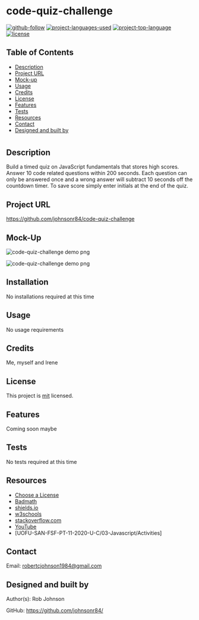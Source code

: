 # code-quiz-challenge

  [![github-follow](https://img.shields.io/github/followers/johnsonr84?label=Follow&logoColor=lightgrey&style=social)](https://github.com/johnsonr84)
  [![project-languages-used](https://img.shields.io/github/languages/count/johnsonr84/readme-generator?color=orange)](https://github.com/johnsonr84/code-quiz-challenge)
  [![project-top-language](https://img.shields.io/github/languages/top/johnsonr84/readme-generator?color=yellow)](https://github.com/johnsonr84/code-quiz-challenge)
  [![license](https://img.shields.io/badge/license-mit-brightgreen.svg)](https://choosealicense.com/licenses/mit/)

  ## Table of Contents 
  * [Description](#Description)
  * [Project URL](#Project-URL)
  * [Mock-up](#Mock-up)
  * [Usage](#Usage)
  * [Credits](#Credits)
  * [License](#License)
  * [Features](#Features)
  * [Tests](#Tests)
  * [Resources](#Resources)
  * [Contact](#Contact)
  * [Designed and built by](#Designed-and-built-by)
  #
  
  ## Description 
  Build a timed quiz on JavaScript fundamentals that stores high scores. Answer 10 code related questions within 200 seconds. Each question can only be answered once and a wrong answer will subtract 10 seconds off the countdown timer. To save score simply enter initials at the end of the quiz.  

  ## Project URL
  https://github.com/johnsonr84/code-quiz-challenge

  ## Mock-Up
  ![code-quiz-challenge demo png](./images/quiz-demo.gif)

  ![code-quiz-challenge demo png](./images/quiz-shot_1.png)

  ## Installation 
  No installations required at this time 

  ## Usage 
  No usage requirements

  ## Credits 
  Me, myself and Irene 

  ## License 
  This project is [mit](https://choosealicense.com/licenses/mit/) licensed.

  ## Features
  Coming soon maybe 

  ## Tests
  No tests required at this time 

  ## Resources
  * [Choose a License](https://choosealicense.com/)
  * [Badmath](https://img.shields.io/github/languages/top/nielsenjared/badmath)
  * [shields.io](https://shields.io/)
  * [w3schools](https://www.w3schools.com/)
  * [stackoverflow.com](https://stackoverflow.com/)
  * [YouTube](https://www.youtube.com/)
  * [UOFU-SAN-FSF-PT-11-2020-U-C/03-Javascript/Activities]

  ## Contact
  Email: robertcjohnson1984@gmail.com 

  ## Designed and built by
  Author(s): Rob Johnson  

  GitHub: https://github.com/johnsonr84/ 
